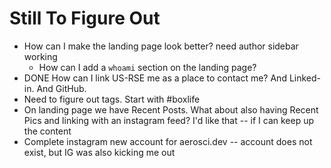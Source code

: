 # Still To Figure Out

* How can I make the landing page look better? need author sidebar working
    * How can I add a `whoami` section on the landing page?
* DONE How can I link US-RSE me as a place to contact me? And Linked-in. And GitHub.
* Need to figure out tags. Start with #boxlife
* On landing page we have Recent Posts. What about also having Recent Pics and linking with an instagram feed? I'd like that -- if I can keep up the content
* Complete instagram new account for aerosci.dev -- account does not exist, but IG was also kicking me out